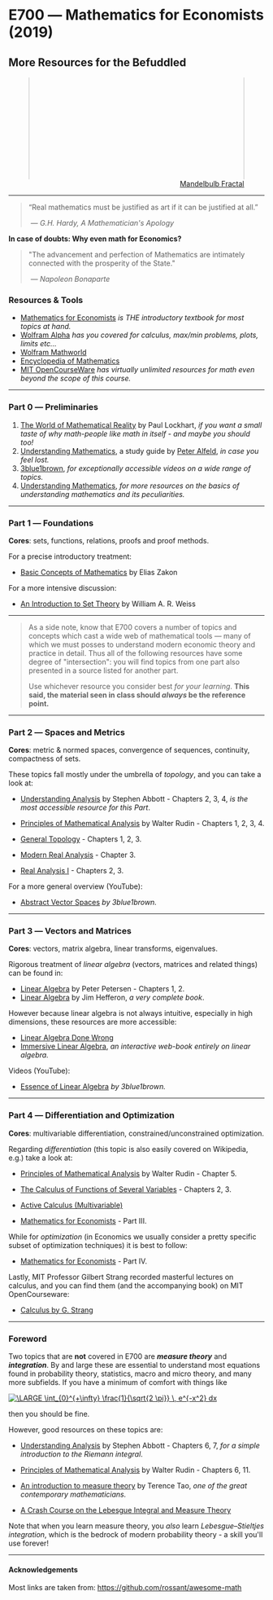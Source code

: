 # E700 ― Mathematics for Economists (2019)

## More Resources for the Befuddled

<figure>
    <div style='max-height: 200px; overflow: hidden;'>
       <img src='https://cdn.pixabay.com/photo/2016/04/25/15/53/mandelbulb-1352261_960_720.jpg' alt='missing' style="width: 100%; margin-top: -10em; object-fit: contain;"/>
    </div>
    <figcaption style="text-align: right;">
    	<a href="https://pixabay.com/illustrations/mandelbulb-fractal-sci-fi-1352261/">Mandelbulb Fractal</a>
        </figcaption>
</figure>

---

> “Real mathematics must be justified as art if it can be justified at all.” 
>
> ​	― *G.H. Hardy, A Mathematician's Apology*

**In case of doubts: Why even math for Economics?**

> "The advancement and perfection of Mathematics are intimately connected with the prosperity of the State."
>
> ​	― *Napoleon Bonaparte*

### Resources & Tools

* [Mathematics for Economists](https://primo.bib.uni-mannheim.de/permalink/f/19ojnqi/MAN_ALMA21119931390002561) *is THE introductory textbook for most topics at hand.*
* [Wolfram Alpha](http://www.wolframalpha.com/) *has you covered for calculus, max/min problems, plots, limits etc...*
* [Wolfram Mathworld](http://mathworld.wolfram.com/) 
* [Encyclopedia of Mathematics](https://www.encyclopediaofmath.org)
* [MIT OpenCourseWare](http://ocw.mit.edu/courses/mathematics/) *has virtually unlimited resources for math even beyond the scope of this course.*

---

### Part 0 ― Preliminaries

1. [The World of Mathematical Reality](https://www.youtube.com/watch?v=V1gT2f3Fe44) by Paul Lockhart, *if you want a small taste of why math-people like math in itself - and maybe you should too!*
2. [Understanding Mathematics](http://www.math.utah.edu/~pa/math.html), a study guide by [Peter Alfeld](http://www.math.utah.edu/~pa/), *in case you feel lost.*
3. [3blue1brown](https://www.youtube.com/channel/UCYO_jab_esuFRV4b17AJtAw/playlists), *for exceptionally accessible videos on a wide range of topics.*
4. [Understanding Mathematics](https://github.com/nelson-brochado/understanding-math), *for more resources on the basics of understanding mathematics and its peculiarities.*

---

### Part 1 ― Foundations

**Cores**: sets, functions, relations, proofs and proof methods.

For a precise introductory treatment:

- [Basic Concepts of Mathematics](http://www.trillia.com/zakon1.html) by Elias Zakon

For a more intensive discussion:

- [An Introduction to Set Theory](http://www.math.toronto.edu/weiss/set_theory.pdf) by William A. R. Weiss

---

> As a side note, know that E700 covers a number of topics and concepts which cast a wide web of mathematical tools ― many of which we must posses to understand modern economic theory and practice in detail. Thus all of the following resources have some degree of "intersection": you will find topics from one part also presented in a source listed for another part. 
>
> Use whichever resource you consider best *for your learning*. **This said, the material seen in class should *always* be the reference point.**

---

### Part 2 ― Spaces and Metrics

**Cores**: metric & normed spaces, convergence of sequences, continuity, compactness of sets.

These topics fall mostly under the umbrella of *topology*, and you can take a look at:

- [Understanding Analysis](http://cms.dm.uba.ar/academico/materias/verano2012/taller_de_calculo_avanzado/Libros/Abbott%20-%20Understanding%20Analysis.pdf) by Stephen Abbott - Chapters 2, 3, 4, *is the most accessible resource for this Part*.

- [Principles of Mathematical Analysis](https://notendur.hi.is/vae11/%C3%9Eekking/principles_of_mathematical_analysis_walter_rudin.pdf) by Walter Rudin - Chapters 1, 2, 3, 4.

- [General Topology](https://webusers.imj-prg.fr/~pierre.schapira/lectnotes/Topo.pdf) - Chapters 1, 2, 3.
- [Modern Real Analysis](http://www.math.purdue.edu/~torres/pubs/Modern-real-analysis.pdf) - Chapter 3.
- [Real Analysis I](https://www.jirka.org/ra/realanal.pdf) - Chapters 2, 3.

For a more general overview (YouTube):

- [Abstract Vector Spaces](https://youtu.be/TgKwz5Ikpc8) *by 3blue1brown.*

---

### Part 3  ― Vectors and Matrices

**Cores**: vectors, matrix algebra, linear transforms, eigenvalues.

Rigorous treatment of *linear algebra* (vectors, matrices and related things) can be found in:

- [Linear Algebra](https://web.calpoly.edu/~jborzell/Courses/Year%2010-11/Fall%202010/Petersen-Linear_Algebra-Math_306.pdf) by Peter Petersen - Chapters 1, 2.
- [Linear Algebra](http://joshua.smcvt.edu/linearalgebra/#current_version) by Jim Hefferon, *a very complete book*.

However because linear algebra is not always intuitive, especially in high dimensions, these resources are more accessible:

- [Linear Algebra Done Wrong](https://www.math.brown.edu/~treil/papers/LADW/LADW_2017-09-04.pdf)
- [Immersive Linear Algebra](http://immersivemath.com/ila/index.html), *an interactive web-book entirely on linear algebra.*

Videos (YouTube):

- [Essence of Linear Algebra](https://www.youtube.com/watch?v=fNk_zzaMoSs&list=PLZHQObOWTQDPD3MizzM2xVFitgF8hE_ab) *by 3blue1brown.*

---

 ### Part 4 ― Differentiation and Optimization

**Cores**: multivariable differentiation, constrained/unconstrained optimization.

Regarding *differentiation* (this topic is also easily covered on Wikipedia, e.g.) take a look at:

- [Principles of Mathematical Analysis](https://notendur.hi.is/vae11/%C3%9Eekking/principles_of_mathematical_analysis_walter_rudin.pdf) by Walter Rudin - Chapter 5.

- [The Calculus of Functions of Several Variables](http://www.synechism.org/wp/the-calculus-of-functions-of-several-variables/) - Chapters 2, 3.
- [Active Calculus (Multivariable)](https://activecalculus.org/ACM.html) 
- [Mathematics for Economists](https://primo.bib.uni-mannheim.de/permalink/f/19ojnqi/MAN_ALMA21119931390002561) - Part III.

While for *optimization* (in Economics we usually consider a pretty specific subset of optimization techniques) it is best to follow:

- [Mathematics for Economists](https://primo.bib.uni-mannheim.de/permalink/f/19ojnqi/MAN_ALMA21119931390002561) - Part IV.

Lastly, MIT Professor Gilbert Strang recorded masterful lectures on calculus, and you can find them (and the accompanying book) on MIT OpenCourseware:

-  [Calculus by G. Strang](https://ocw.mit.edu/resources/res-18-001-calculus-online-textbook-spring-2005/textbook/) 

---

### Foreword

Two topics that are **not** covered in E700 are ***measure theory*** and ***integration***. By and large these are essential to understand most equations found in probability theory, statistics, macro and micro theory, and many more subfields. If you have a minimum of comfort with things like

<a href="https://www.codecogs.com/eqnedit.php?latex=\dpi{100}&space;\LARGE&space;\int_{0}^{&plus;\infty}&space;\frac{1}{\sqrt{2&space;\pi}}&space;\,&space;e^{-x^2}&space;dx" target="_blank"><img src="https://latex.codecogs.com/png.latex?\dpi{80}&space;\LARGE&space;\int_{0}^{&plus;\infty}&space;\frac{1}{\sqrt{2&space;\pi}}&space;\,&space;e^{-x^2}&space;dx" title="\LARGE \int_{0}^{+\infty} \frac{1}{\sqrt{2 \pi}} \, e^{-x^2} dx" /></a>

then you should be fine.

However, good resources on these topics are:

- [Understanding Analysis](http://cms.dm.uba.ar/academico/materias/verano2012/taller_de_calculo_avanzado/Libros/Abbott%20-%20Understanding%20Analysis.pdf) by Stephen Abbott - Chapters 6, 7, *for a simple introduction to the Riemann integral*.

- [Principles of Mathematical Analysis](https://notendur.hi.is/vae11/%C3%9Eekking/principles_of_mathematical_analysis_walter_rudin.pdf) by Walter Rudin - Chapters 6, 11.

- [An introduction to measure theory](https://terrytao.files.wordpress.com/2011/01/measure-book1.pdf) by Terence Tao, *one of the great contemporary mathematicians.*
- [A Crash Course on the Lebesgue Integral and Measure Theory](https://www.gold-saucer.org/math/lebesgue/lebesgue.pdf)

Note that when you learn measure theory, you *also* learn *Lebesgue–Stieltjes integration*, which is the bedrock of modern probability theory - a skill you'll use forever!

---

#### Acknowledgements

Most links are taken from:	https://github.com/rossant/awesome-math 

